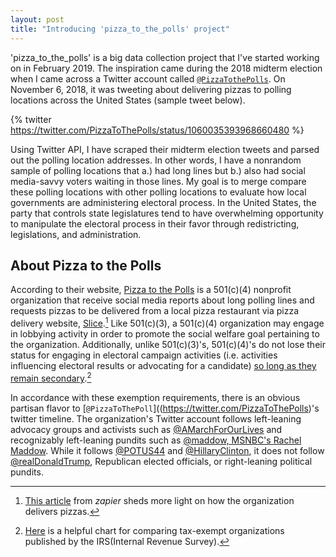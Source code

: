 ```yaml
---
layout: post
title: "Introducing 'pizza_to_the_polls' project"
---
```


'pizza_to_the_polls' is a big data collection project that I've started working on in February 2019. The inspiration came during the 2018 midterm election when I came across a Twitter account called [`@PizzaTothePolls`](https://twitter.com/PizzaToThePolls). On November 6, 2018, it was tweeting about delivering pizzas to polling locations across the United States (sample tweet below). 

{% twitter https://twitter.com/PizzaToThePolls/status/1060035393968660480 %}

Using Twitter API, I have scraped their midterm election tweets and parsed out the polling location addresses. In other words, I have a nonrandom sample of polling locations that a.) had long lines but b.) also had social media-savvy voters waiting in those lines. My goal is to merge compare these polling locations with other polling locations to evaluate how local governments are administering electoral process. In the United States, the party that controls state legislatures tend to have overwhelming opportunity to manipulate the electoral process in their favor through redistricting, legislations, and administration. 

## About Pizza to the Polls

According to their website, [Pizza to the Polls](https://polls.pizza/about/) is a 501(c)(4) nonprofit organization that receive social media reports about long polling lines and requests pizzas to be delivered from a local pizza restaurant via pizza delivery website, [Slice](https://slicelife.com/).[^activity] Like 501(c)(3), a 501(c)(4) organization may engage in lobbying activity in order to promote the social welfare goal pertaining to the organization. Additionally, unlike 501(c)(3)'s, 501(c)(4)'s do not lose their status for engaging in electoral campaign activities (i.e. activities influencing electoral results or advocating for a candidate) [so long as they remain secondary](https://www.irs.gov/charities-non-profits/other-non-profits/social-welfare-organizations).[^chart] 

In accordance with these exemption requirements, there is an obvious partisan flavor to [`@PizzaToThePoll`]((https://twitter.com/PizzaToThePolls)'s twitter timeline. The organization's Twitter account follows left-leaning advocacy groups and activists such as [@AMarchForOurLives](https://twitter.com/AMarch4OurLives) and recognizably left-leaning pundits such as [@maddow, MSNBC's Rachel Maddow](https://twitter.com/maddow). While it follows [@POTUS44](https://twitter.com/POTUS44) and [@HillaryClinton](https://twitter.com/HillaryClinton), it does not follow [@realDonaldTrump](https://twitter.com/realDonaldTrump), Republican elected officials, or right-leaning political pundits. 

[^chart]: [Here](https://www.irs.gov/charities-non-profits/common-tax-law-restrictions-on-activities-of-exempt-organizations) is a helpful chart for comparing tax-exempt organizations published by the IRS(Internal Revenue Survey). 

[^activity]: [This article](https://zapier.com/blog/pizza-to-the-polls-automation/?utm_medium=social&utm_source=twitter) from *zapier* sheds more light on how the organization delivers pizzas. 



